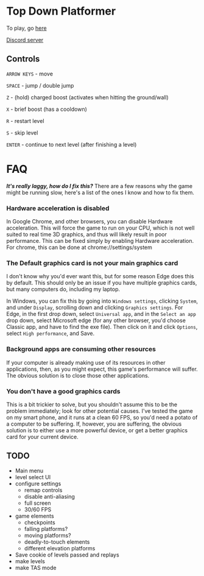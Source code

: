 # Top Down Platformer
To play, go [here](https://efhiii.github.io/TDP)

[Discord server](https://discord.gg/YgpHJEH)

## Controls
`ARROW KEYS` - move

`SPACE` - jump / double jump

`Z` - (hold) charged boost (activates when hitting the ground/wall)

`X` - brief boost (has a cooldown)

`R` - restart level

`S` - skip level

`ENTER` - continue to next level (after finishing a level)

# FAQ
***It's really laggy, how do I fix this?***
There are a few reasons why the game might be running slow, here's a list of the ones I know and how to fix them.

### Hardware acceleration is disabled
In Google Chrome, and other browsers, you can disable Hardware acceleration. This will force the game to run on your CPU, which is not well suited to real time 3D graphics, and thus will likely result in poor performance.
This can be fixed simply by enabling Hardware acceleration. For chrome, this can be done at chrome://settings/system

### The Default graphics card is not your main graphics card
I don't know why you'd ever want this, but for some reason Edge does this by default. This should only be an issue if you have multiple graphics cards, but many computers do, including my laptop.

In Windows, you can fix this by going into `Windows settings`, clicking `System`, and under `Display`, scrolling down and clicking `Graphics settings`. For Edge, in the first drop down, select `Universal app`, and in the `Select an app` drop down, select Microsoft edge (for any other browser, you'd choose Classic app, and have to find the exe file). Then click on it and click `Options`, select `High performance`, and Save.

### Background apps are consuming other resources
If your computer is already making use of its resources in other applications, then, as you might expect, this game's performance will suffer. The obvious solution is to close those other applications.

### You don't have a good graphics cards
This is a bit trickier to solve, but you shouldn't assume this to be the problem immediately; look for other potential causes. I've tested the game on my smart phone, and it runs at a clean 60 FPS, so you'd need a potato of a computer to be suffering. If, however, you are suffering, the obvious solution is to either use a more powerful device, or get a better graphics card for your current device.

## TODO
- Main menu
- level select UI
- configure settings
  - remap controls
  - disable anti-aliasing
  - full screen
  - 30/60 FPS
- game elements
  - checkpoints
  - falling platforms?
  - moving platforms?
  - deadly-to-touch elements
  - different elevation platforms
- Save cookie of levels passed and replays
- make levels
- make TAS mode
